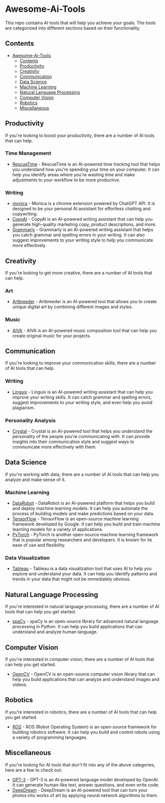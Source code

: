 # Awesome-Ai-Tools

This repo contains AI tools that will help you achieve your goals. The tools are categorized into different sections based on their functionality.

## Contents

- [Awesome-Ai-Tools](#awesome-ai-tools)
  - [Contents](#contents)
  - [Productivity](#productivity)
  - [Creativity](#creativity)
  - [Communication](#communication)
  - [Data Science](#data-science)
  - [Machine Learning](#machine-learning)
  - [Natural Language Processing](#natural-language-processing)
  - [Computer Vision](#computer-vision)
  - [Robotics](#robotics)
  - [Miscellaneous](#miscellaneous)

## Productivity

If you're looking to boost your productivity, there are a number of AI tools that can help. 

### Time Management

- [RescueTime](https://www.rescuetime.com/) - RescueTime is an AI-powered time tracking tool that helps you understand how you're spending your time on your computer. It can help you identify areas where you're wasting time and make adjustments to your workflow to be more productive.

### Writing

- [monica](https://monica.im/) - Monica is a chrome extension powered by ChatGPT API. It is designed to be your personal AI assistant for effortless chatting and copywriting.
- [CopyAI](https://www.copy.ai/) - CopyAI is an AI-powered writing assistant that can help you generate high-quality marketing copy, product descriptions, and more.
- [Grammarly](https://www.grammarly.com/) - Grammarly is an AI-powered writing assistant that helps you catch grammar and spelling errors in your writing. It can also suggest improvements to your writing style to help you communicate more effectively.

## Creativity

If you're looking to get more creative, there are a number of AI tools that can help. 

### Art

- [Artbreeder](https://www.artbreeder.com/) - Artbreeder is an AI-powered tool that allows you to create unique digital art by combining different images and styles.

### Music

- [AIVA](https://www.aiva.ai/) - AIVA is an AI-powered music composition tool that can help you create original music for your projects.

## Communication

If you're looking to improve your communication skills, there are a number of AI tools that can help.

### Writing

- [Linguix](https://linguix.com/) - Linguix is an AI-powered writing assistant that can help you improve your writing skills. It can catch grammar and spelling errors, suggest improvements to your writing style, and even help you avoid plagiarism.

### Personality Analysis

- [Crystal](https://www.crystalknows.com/) - Crystal is an AI-powered tool that helps you understand the personality of the people you're communicating with. It can provide insights into their communication style and suggest ways to communicate more effectively with them.

## Data Science

If you're working with data, there are a number of AI tools that can help you analyze and make sense of it.

### Machine Learning

- [DataRobot](https://www.datarobot.com/) - DataRobot is an AI-powered platform that helps you build and deploy machine learning models. It can help you automate the process of building models and make predictions based on your data.
- [TensorFlow](https://www.tensorflow.org/) - TensorFlow is an open-source machine learning framework developed by Google. It can help you build and train machine learning models for a variety of applications.
- [PyTorch](https://pytorch.org/) - PyTorch is another open-source machine learning framework that is popular among researchers and developers. It is known for its ease of use and flexibility.

### Data Visualization

- [Tableau](https://www.tableau.com/) - Tableau is a data visualization tool that uses AI to help you explore and understand your data. It can help you identify patterns and trends in your data that might not be immediately obvious.

## Natural Language Processing

If you're interested in natural language processing, there are a number of AI tools that can help you get started.

- [spaCy](https://spacy.io/) - spaCy is an open-source library for advanced natural language processing in Python. It can help you build applications that can understand and analyze human language.

## Computer Vision

If you're interested in computer vision, there are a number of AI tools that can help you get started.

- [OpenCV](https://opencv.org/) - OpenCV is an open-source computer vision library that can help you build applications that can analyze and understand images and videos.

## Robotics

If you're interested in robotics, there are a number of AI tools that can help you get started.

- [ROS](https://www.ros.org/) - ROS (Robot Operating System) is an open-source framework for building robotics software. It can help you build and control robots using a variety of programming languages.

## Miscellaneous

If you're looking for AI tools that don't fit into any of the above categories, here are a few to check out:

- [GPT-3](https://openai.com/blog/openai-api/) - GPT-3 is an AI-powered language model developed by OpenAI. It can generate human-like text, answer questions, and even write code.
- [DeepDream](https://deepdreamgenerator.com/) - DeepDream is an AI-powered tool that can turn your photos into works of art by applying neural network algorithms to them.
